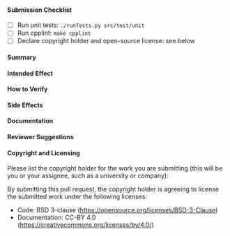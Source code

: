 #### Submission Checklist

- [ ] Run unit tests: `./runTests.py src/test/unit`
- [ ] Run cpplint: `make cpplint`
- [ ] Declare copyright holder and open-source license: see below

#### Summary

#### Intended Effect

#### How to Verify

#### Side Effects

#### Documentation

#### Reviewer Suggestions

#### Copyright and Licensing

Please list the copyright holder for the work you are submitting (this will be you or your assignee, such as a university or company):

By submitting this pull request, the copyright holder is agreeing to license the submitted work under the following licenses:
- Code: BSD 3-clause (https://opensource.org/licenses/BSD-3-Clause)
- Documentation: CC-BY 4.0 (https://creativecommons.org/licenses/by/4.0/)
